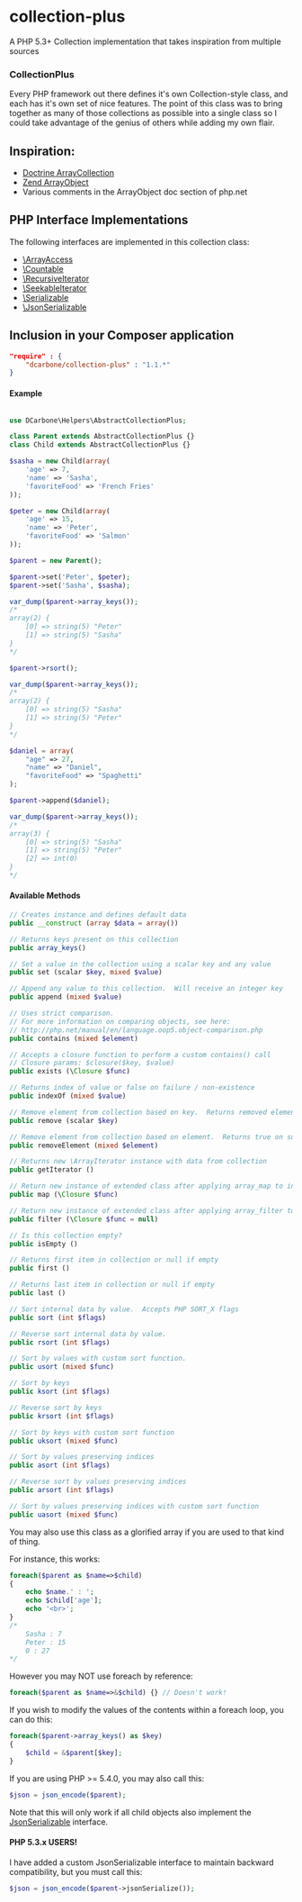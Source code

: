 collection-plus
===============

A PHP 5.3+ Collection implementation that takes inspiration from multiple sources

### CollectionPlus

Every PHP framework out there defines it's own Collection-style class, and each has it's own set of nice features.  The point of this class
was to bring together as many of those collections as possible into a single class so I could take advantage of the genius
of others while adding my own flair.

## Inspiration:

- <a href="http://www.doctrine-project.org/api/common/2.4/source-class-Doctrine.Common.Collections.ArrayCollection.html" target="_blank">Doctrine ArrayCollection</a>
- <a href="https://github.com/zendframework/zf2/blob/release-2.2.6/library/Zend/Stdlib/ArrayObject/PhpReferenceCompatibility.php#L179" target="_blank">Zend ArrayObject</a>
- Various comments in the ArrayObject doc section of php.net

## PHP Interface Implementations

The following interfaces are implemented in this collection class:

- <a href="http://php.net/manual/en/class.arrayaccess.php" target="_blank">\ArrayAccess</a>
- <a href="http://php.net/manual/en/class.countable.php" target="_blank">\Countable</a>
- <a href="http://us2.php.net/RecursiveIterator" target="_blank">\RecursiveIterator</a>
- <a href="http://us2.php.net/manual/en/class.seekableiterator.php" target="_blank">\SeekableIterator</a>
- <a href="http://us1.php.net/manual/en/class.serializable.php" target="_blank">\Serializable</a>
- <a href="http://php.net/manual/en/class.jsonserializable.php" target="_blank">\JsonSerializable</a>

## Inclusion in your Composer application

```json
"require" : {
    "dcarbone/collection-plus" : "1.1.*"
}
```

#### Example

```php

use DCarbone\Helpers\AbstractCollectionPlus;

class Parent extends AbstractCollectionPlus {}
class Child extends AbstractCollectionPlus {}

$sasha = new Child(array(
    'age' => 7,
    'name' => 'Sasha',
    'favoriteFood' => 'French Fries'
));

$peter = new Child(array(
    'age' => 15,
    'name' => 'Peter',
    'favoriteFood' => 'Salmon'
));

$parent = new Parent();

$parent->set('Peter', $peter);
$parent->set('Sasha', $sasha);

var_dump($parent->array_keys());
/*
array(2) {
    [0] => string(5) "Peter"
    [1] => string(5) "Sasha"
}
*/

$parent->rsort();

var_dump($parent->array_keys());
/*
array(2) {
    [0] => string(5) "Sasha"
    [1] => string(5) "Peter"
}
*/

$daniel = array(
    "age" => 27,
    "name" => "Daniel",
    "favoriteFood" => "Spaghetti"
);

$parent->append($daniel);

var_dump($parent->array_keys());
/*
array(3) {
    [0] => string(5) "Sasha"
    [1] => string(5) "Peter"
    [2] => int(0)
}
*/
```

#### Available Methods

```php
// Creates instance and defines default data
public __construct (array $data = array())

// Returns keys present on this collection
public array_keys()

// Set a value in the collection using a scalar key and any value
public set (scalar $key, mixed $value)

// Append any value to this collection.  Will receive an integer key
public append (mixed $value)

// Uses strict comparison.
// For more information on comparing objects, see here:
// http://php.net/manual/en/language.oop5.object-comparison.php
public contains (mixed $element)

// Accepts a closure function to perform a custom contains() call
// Closure params: $closure($key, $value)
public exists (\Closure $func)

// Returns index of value or false on failure / non-existence
public indexOf (mixed $value)

// Remove element from collection based on key.  Returns removed element or null.
public remove (scalar $key)

// Remove element from collection based on element.  Returns true on success, false on failure / non-existence
public removeElement (mixed $element)

// Returns new \ArrayIterator instance with data from collection
public getIterator ()

// Return new instance of extended class after applying array_map to internal contents
public map (\Closure $func)

// Return new instance of extended class after applying array_filter to internal contents
public filter (\Closure $func = null)

// Is this collection empty?
public isEmpty ()

// Returns first item in collection or null if empty
public first ()

// Returns last item in collection or null if empty
public last ()

// Sort internal data by value.  Accepts PHP SORT_X flags
public sort (int $flags)

// Reverse sort internal data by value.
public rsort (int $flags)

// Sort by values with custom sort function.
public usort (mixed $func)

// Sort by keys
public ksort (int $flags)

// Reverse sort by keys
public krsort (int $flags)

// Sort by keys with custom sort function
public uksort (mixed $func)

// Sort by values preserving indices
public asort (int $flags)

// Reverse sort by values preserving indices
public arsort (int $flags)

// Sort by values preserving indices with custom sort function
public uasort (mixed $func)

```

You may also use this class as a glorified array if you are used to that kind of thing.

For instance, this works:

```php
foreach($parent as $name=>$child)
{
    echo $name.' : ';
    echo $child['age'];
    echo '<br>';
}
/*
    Sasha : 7
    Peter : 15
    0 : 27
*/
```

However you may NOT use foreach by reference:

```php
foreach($parent as $name=>&$child) {} // Doesn't work!
```

If you wish to modify the values of the contents within a foreach loop, you can do this:

```php
foreach($parent->array_keys() as $key)
{
    $child = &$parent[$key];
}
```

If you are using PHP >= 5.4.0, you may also call this:

```php
$json = json_encode($parent);
```

Note that this will only work if all child objects also implement the <a href="http://php.net/manual/en/class.jsonserializable.php">JsonSerializable</a> interface.

#### PHP 5.3.x USERS!

I have added a custom JsonSerializable interface to maintain backward compatibility, but you must call this:

```php
$json = json_encode($parent->jsonSerialize());
```